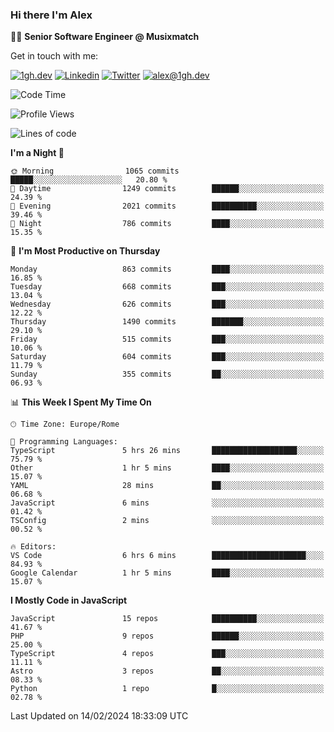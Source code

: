 ### Hi there I'm Alex

👨‍💻 __Senior Software Engineer @ Musixmatch__

Get in touch with me:

[![1gh.dev](https://img.shields.io/static/v1?label=1gh.dev&message=%20&color=red&logo=&style=flat-square&logoColor=white)](https://www.1gh.dev/)
[![Linkedin](https://img.shields.io/static/v1?label=Linkedin&message=%20&color=blue&logo=Linkedin&style=flat-square&logoColor=white)](https://linkedin.com/in/alexghirelli)
[![Twitter](https://img.shields.io/static/v1?label=Twitter&message=%20&color=blue&logo=Twitter&style=flat-square&logoColor=white)](https://twitter.com/alexGhirelli)
[![alex@1gh.dev](https://img.shields.io/static/v1?label=alex@1gh.dev&message=%20&color=red&logo=gmail&style=flat-square&logoColor=white)](mailto:alex@1gh.dev)

<!--START_SECTION:waka-->
![Code Time](http://img.shields.io/badge/Code%20Time-7%2C709%20hrs%207%20mins-blue)

![Profile Views](http://img.shields.io/badge/Profile%20Views-1-blue)

![Lines of code](https://img.shields.io/badge/From%20Hello%20World%20I%27ve%20Written-25.3%20million%20lines%20of%20code-blue)

**I'm a Night 🦉** 

```text
🌞 Morning                1065 commits        █████░░░░░░░░░░░░░░░░░░░░   20.80 % 
🌆 Daytime                1249 commits        ██████░░░░░░░░░░░░░░░░░░░   24.39 % 
🌃 Evening                2021 commits        ██████████░░░░░░░░░░░░░░░   39.46 % 
🌙 Night                  786 commits         ████░░░░░░░░░░░░░░░░░░░░░   15.35 % 
```
📅 **I'm Most Productive on Thursday** 

```text
Monday                   863 commits         ████░░░░░░░░░░░░░░░░░░░░░   16.85 % 
Tuesday                  668 commits         ███░░░░░░░░░░░░░░░░░░░░░░   13.04 % 
Wednesday                626 commits         ███░░░░░░░░░░░░░░░░░░░░░░   12.22 % 
Thursday                 1490 commits        ███████░░░░░░░░░░░░░░░░░░   29.10 % 
Friday                   515 commits         ███░░░░░░░░░░░░░░░░░░░░░░   10.06 % 
Saturday                 604 commits         ███░░░░░░░░░░░░░░░░░░░░░░   11.79 % 
Sunday                   355 commits         ██░░░░░░░░░░░░░░░░░░░░░░░   06.93 % 
```


📊 **This Week I Spent My Time On** 

```text
🕑︎ Time Zone: Europe/Rome

💬 Programming Languages: 
TypeScript               5 hrs 26 mins       ███████████████████░░░░░░   75.79 % 
Other                    1 hr 5 mins         ████░░░░░░░░░░░░░░░░░░░░░   15.07 % 
YAML                     28 mins             ██░░░░░░░░░░░░░░░░░░░░░░░   06.68 % 
JavaScript               6 mins              ░░░░░░░░░░░░░░░░░░░░░░░░░   01.42 % 
TSConfig                 2 mins              ░░░░░░░░░░░░░░░░░░░░░░░░░   00.52 % 

🔥 Editors: 
VS Code                  6 hrs 6 mins        █████████████████████░░░░   84.93 % 
Google Calendar          1 hr 5 mins         ████░░░░░░░░░░░░░░░░░░░░░   15.07 % 
```

**I Mostly Code in JavaScript** 

```text
JavaScript               15 repos            ██████████░░░░░░░░░░░░░░░   41.67 % 
PHP                      9 repos             ██████░░░░░░░░░░░░░░░░░░░   25.00 % 
TypeScript               4 repos             ███░░░░░░░░░░░░░░░░░░░░░░   11.11 % 
Astro                    3 repos             ██░░░░░░░░░░░░░░░░░░░░░░░   08.33 % 
Python                   1 repo              █░░░░░░░░░░░░░░░░░░░░░░░░   02.78 % 
```




 Last Updated on 14/02/2024 18:33:09 UTC
<!--END_SECTION:waka-->
